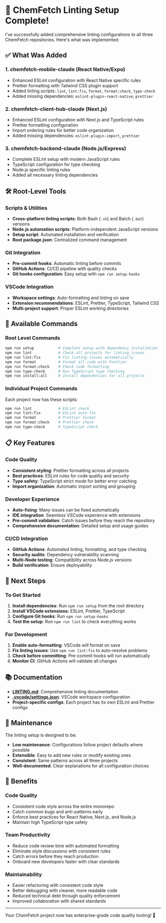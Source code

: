 # 🎉 ChemFetch Linting Setup Complete!

I've successfully added comprehensive linting configurations to all three ChemFetch repositories. Here's what was implemented:

## ✅ What Was Added

### 1. **chemfetch-mobile-claude** (React Native/Expo)
- Enhanced ESLint configuration with React Native specific rules
- Prettier formatting with Tailwind CSS plugin support
- Added linting scripts: `lint`, `lint:fix`, `format`, `format:check`, `type-check`
- Added missing dependencies: `eslint-plugin-react-native`, `prettier`

### 2. **chemfetch-client-hub-claude** (Next.js)
- Enhanced ESLint configuration with Next.js and TypeScript rules
- Prettier formatting configuration
- Import ordering rules for better code organization
- Added missing dependencies: `eslint-plugin-import`, `prettier`

### 3. **chemfetch-backend-claude** (Node.js/Express)
- Complete ESLint setup with modern JavaScript rules
- TypeScript configuration for type checking
- Node.js specific linting rules
- Added all necessary linting dependencies

## 🛠️ Root-Level Tools

### Scripts & Utilities
- **Cross-platform linting scripts**: Both Bash (`.sh`) and Batch (`.bat`) versions
- **Node.js automation scripts**: Platform-independent JavaScript versions
- **Setup script**: Automated installation and verification
- **Root package.json**: Centralized command management

### Git Integration
- **Pre-commit hooks**: Automatic linting before commits
- **GitHub Actions**: CI/CD pipeline with quality checks
- **Git hooks configuration**: Easy setup with `npm run setup-hooks`

### VSCode Integration
- **Workspace settings**: Auto-formatting and linting on save
- **Extension recommendations**: ESLint, Prettier, TypeScript, Tailwind CSS
- **Multi-project support**: Proper ESLint working directories

## 🚀 Available Commands

### Root Level Commands
```bash
npm run setup           # Complete setup with dependency installation
npm run lint            # Check all projects for linting issues
npm run lint:fix        # Fix linting issues automatically
npm run format          # Format all code with Prettier
npm run format:check    # Check code formatting
npm run type-check      # Run TypeScript type checking
npm run install:all     # Install dependencies for all projects
```

### Individual Project Commands
Each project now has these scripts:
```bash
npm run lint            # ESLint check
npm run lint:fix        # ESLint auto-fix
npm run format          # Prettier format
npm run format:check    # Prettier check
npm run type-check      # TypeScript check
```

## 📋 Key Features

### Code Quality
- **Consistent styling**: Prettier formatting across all projects
- **Best practices**: ESLint rules for code quality and security
- **Type safety**: TypeScript strict mode for better error catching
- **Import organization**: Automatic import sorting and grouping

### Developer Experience
- **Auto-fixing**: Many issues can be fixed automatically
- **IDE integration**: Seamless VSCode experience with extensions
- **Pre-commit validation**: Catch issues before they reach the repository
- **Comprehensive documentation**: Detailed setup and usage guides

### CI/CD Integration
- **GitHub Actions**: Automated linting, formatting, and type checking
- **Security audits**: Dependency vulnerability scanning
- **Multi-Node testing**: Compatibility across Node.js versions
- **Build verification**: Ensure deployability

## 🎯 Next Steps

### To Get Started
1. **Install dependencies**: Run `npm run setup` from the root directory
2. **Install VSCode extensions**: ESLint, Prettier, TypeScript
3. **Configure Git hooks**: Run `npm run setup-hooks`
4. **Test the setup**: Run `npm run lint` to check everything works

### For Development
1. **Enable auto-formatting**: VSCode will format on save
2. **Fix linting issues**: Use `npm run lint:fix` to auto-resolve problems
3. **Check before committing**: Pre-commit hooks will run automatically
4. **Monitor CI**: GitHub Actions will validate all changes

## 📚 Documentation

- **[LINTING.md](./LINTING.md)**: Comprehensive linting documentation
- **[.vscode/settings.json](./.vscode/settings.json)**: VSCode workspace configuration
- **Project-specific configs**: Each project has its own ESLint and Prettier configs

## 🔧 Maintenance

The linting setup is designed to be:
- **Low maintenance**: Configurations follow project defaults where possible
- **Extensible**: Easy to add new rules or modify existing ones
- **Consistent**: Same patterns across all three projects
- **Well-documented**: Clear explanations for all configuration choices

## 🎉 Benefits

### Code Quality
- Consistent code style across the entire monorepo
- Catch common bugs and anti-patterns early
- Enforce best practices for React Native, Next.js, and Node.js
- Maintain high TypeScript type safety

### Team Productivity
- Reduce code review time with automated formatting
- Eliminate style discussions with consistent rules
- Catch errors before they reach production
- Onboard new developers faster with clear standards

### Maintainability
- Easier refactoring with consistent code style
- Better debugging with cleaner, more readable code
- Reduced technical debt through quality enforcement
- Improved collaboration with shared standards

---

Your ChemFetch project now has enterprise-grade code quality tooling! 🚀

